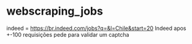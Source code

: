 # webscraping_jobs

indeed = https://br.indeed.com/jobs?q=&l=Chile&start=20
Indeed apos +-100 requisições pede para validar um captcha